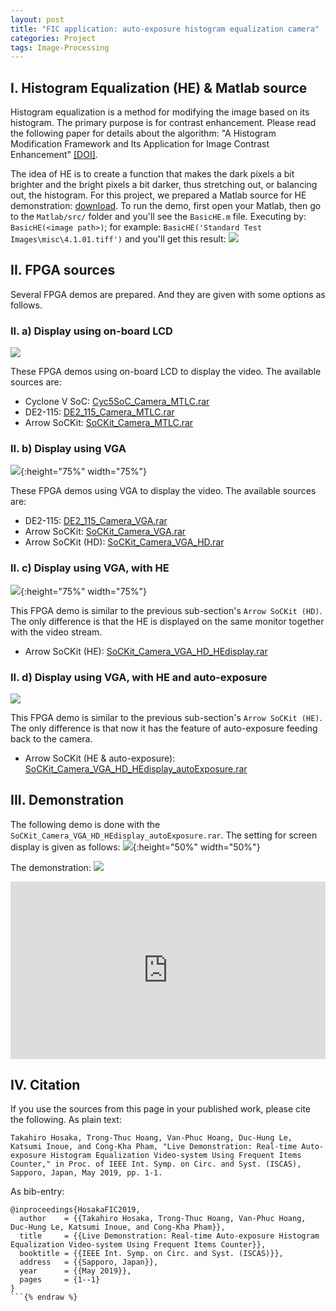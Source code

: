 ```yaml
---
layout: post
title: "FIC application: auto-exposure histogram equalization camera"
categories: Project
tags: Image-Processing
---
```

<style>
  .container {
    position: relative;
    width: 100%;
    height: 0;
    padding-bottom: 56.25%;
  }
  .video {
    position: absolute;
    top: 0;
    left: 0;
    width: 100%;
    height: 100%;
  }
</style>

## I. Histogram Equalization (HE) & Matlab source

Histogram equalization is a method for modifying the image based on its histogram. The primary purpose is for contrast enhancement. Please read the following paper for details about the algorithm: "A Histogram Modification Framework and Its Application for Image Contrast Enhancement" [[DOI]](https://doi.org/10.1109/TIP.2009.2021548).

The idea of HE is to create a function that makes the dark pixels a bit brighter and the bright pixels a bit darker, thus stretching out, or balancing out, the histogram. For this project, we prepared a Matlab source for HE demonstration: [download](/assets/sources/FICVideo/Matlab.rar). To run the demo, first open your Matlab, then go to the ```Matlab/src/``` folder and you'll see the ```BasicHE.m``` file. Executing by: ```BasicHE(<image path>)```; for example: ```BasicHE('Standard Test Images\misc\4.1.01.tiff')``` and you'll get this result:
![](/assets/sources/FICVideo/ex.jpg)

## II. FPGA sources

Several FPGA demos are prepared. And they are given with some options as follows.

### II. a) Display using on-board LCD

![](/assets/sources/FICVideo/demo.jpg)

These FPGA demos using on-board LCD to display the video. The available sources are:
  - Cyclone V SoC: [Cyc5SoC_Camera_MTLC.rar](/assets/sources/FICVideo/Cyc5SoC_Camera_MTLC.rar)
  - DE2-115: [DE2_115_Camera_MTLC.rar](/assets/sources/FICVideo/DE2_115_Camera_MTLC.rar)
  - Arrow SoCKit: [SoCKit_Camera_MTLC.rar](/assets/sources/FICVideo/SoCKit_Camera_MTLC.rar)

### II. b) Display using VGA

![](/assets/sources/FICVideo/demo_HD.jpg){:height="75%" width="75%"}

These FPGA demos using VGA to display the video. The available sources are:
  - DE2-115:            [DE2_115_Camera_VGA.rar](/assets/sources/FICVideo/DE2_115_Camera_VGA.rar)
  - Arrow SoCKit:       [SoCKit_Camera_VGA.rar](/assets/sources/FICVideo/SoCKit_Camera_VGA.rar)
  - Arrow SoCKit (HD):  [SoCKit_Camera_VGA_HD.rar](/assets/sources/FICVideo/SoCKit_Camera_VGA_HD.rar)

### II. c) Display using VGA, with HE

![](/assets/sources/FICVideo/demo_HD_HEdisplay.jpg){:height="75%" width="75%"}

This FPGA demo is similar to the previous sub-section's ```Arrow SoCKit (HD)```. The only difference is that the HE is displayed on the same monitor together with the video stream.
  - Arrow SoCKit (HE): [SoCKit_Camera_VGA_HD_HEdisplay.rar](/assets/sources/FICVideo/SoCKit_Camera_VGA_HD_HEdisplay.rar)

### II. d) Display using VGA, with HE and auto-exposure

![](/assets/sources/FICVideo/demo_HD_HEdisplay_autoExposure.jpg)

This FPGA demo is similar to the previous sub-section's ```Arrow SoCKit (HE)```. The only difference is that now it has the feature of auto-exposure feeding back to the camera.
  - Arrow SoCKit (HE & auto-exposure): [SoCKit_Camera_VGA_HD_HEdisplay_autoExposure.rar](/assets/sources/FICVideo/SoCKit_Camera_VGA_HD_HEdisplay_autoExposure.rar)

## III. Demonstration

The following demo is done with the ```SoCKit_Camera_VGA_HD_HEdisplay_autoExposure.rar```. The setting for screen display is given as follows:
![](/assets/sources/FICVideo/MonitorDisplay.jpg){:height="50%" width="50%"}

The demonstration:
![](/assets/sources/FICVideo/video.jpg)
<div class="container">
  <iframe src="https://www.youtube.com/embed/vkjfccmxcKw?autoplay=1&loop=1&mute=1" frameborder="0" allowfullscreen class="video"></iframe>
</div>

## IV. Citation

If you use the sources from this page in your published work, please cite the following. As plain text:

```Takahiro Hosaka, Trong-Thuc Hoang, Van-Phuc Hoang, Duc-Hung Le, Katsumi Inoue, and Cong-Kha Pham, "Live Demonstration: Real-time Auto-exposure Histogram Equalization Video-system Using Frequent Items Counter," in Proc. of IEEE Int. Symp. on Circ. and Syst. (ISCAS), Sapporo, Japan, May 2019, pp. 1-1.```

As bib-entry:
```{% raw %}
@inproceedings{HosakaFIC2019,
  author    = {{Takahiro Hosaka, Trong-Thuc Hoang, Van-Phuc Hoang, Duc-Hung Le, Katsumi Inoue, and Cong-Kha Pham}},
  title     = {{Live Demonstration: Real-time Auto-exposure Histogram Equalization Video-system Using Frequent Items Counter}},
  booktitle = {{IEEE Int. Symp. on Circ. and Syst. (ISCAS)}},
  address   = {{Sapporo, Japan}},
  year      = {{May 2019}},
  pages     = {1--1}
}
```{% endraw %}
